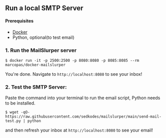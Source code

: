 ## Run a local SMTP Server

#### Prerequisites
- [Docker](https://docs.docker.com/get-docker/)
- Python, optional(to test email)


### 1. Run the MailSlurper server
```
$ docker run -it -p 2500:2500 -p 8080:8080 -p 8085:8085 --rm marcopas/docker-mailslurper
```

You're done.  Navigate to `http://localhost:8080` to see your inbox!


### 2. Test the SMTP Server:

Paste the command into your terminal to run the email script, Python needs to be installed.
```
$ wget -qO- https://raw.githubusercontent.com/sedkodes/mailslurper/main/send-mail-test.py | python
```

and then refresh your inbox at `http://localhost:8080` to see your email!
